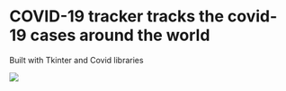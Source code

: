 # COVID-19 tracker tracks the covid-19 cases around the world

Built with Tkinter and Covid libraries

<img src="https://res.cloudinary.com/highflyer910/image/upload/v1598019113/Screenshot_4_bwsqpz.jpg">